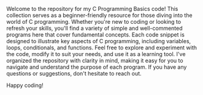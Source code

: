 Welcome to the repository for my C Programming Basics code! This collection serves as a beginner-friendly resource for those diving into the world of C programming. Whether you're new to coding or looking to refresh your skills, you'll find a variety of simple and well-commented programs here that cover fundamental concepts. Each code snippet is designed to illustrate key aspects of C programming, including variables, loops, conditionals, and functions. Feel free to explore and experiment with the code, modify it to suit your needs, and use it as a learning tool. I've organized the repository with clarity in mind, making it easy for you to navigate and understand the purpose of each program. If you have any questions or suggestions, don't hesitate to reach out. 

Happy coding!



